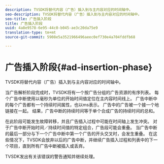 ```yaml
---
description: TVSDK将替代内容（广告）插入到与主内容对应的时间轴中。
seo-description: TVSDK将替代内容（广告）插入到与主内容对应的时间轴中。
seo-title: 广告插入阶段
title: 广告插入阶段
uuid: 4a8e9578-6e95-44c0-b045-ae3c20da75e9
translation-type: tm+mt
source-git-commit: 5908e5a3521966496aeec0ef730e4a704fddfb68

---
```



# 广告插入阶段{#ad-insertion-phase}

TVSDK将替代内容（广告）插入到与主内容对应的时间轴中。

当广告解析阶段完成时，TVSDK将有一个按广告分组的广告资源的有序列表。 每个广告中断使用以毫秒为单位的开始时间值定位在主内容时间线上。 广告中断中的每个广告都有一个持续时间属性，也以ms表示。 广告中的广告被一个接一个地链接在一起。 结果，广告中断的持续时间等于单个合成广告的持续时间的总和。

在此阶段可能发生故障转移，并且广告插入过程中可能在时间轴上发生冲突。 对于广告中断开始时间／持续时间值的特定组合，广告段可能会重叠。 当广告中断的最后一部分与下一个广告中断中第一个广告的开头交叉时，会发生重叠。 在这些情况下，TVSDK会放弃以后的广告中断，并继续广告插入过程和列表中的下一个项目，直到所有广告中断被插入或丢弃。

TVSDK发出有关该错误的警告通知并继续处理。
